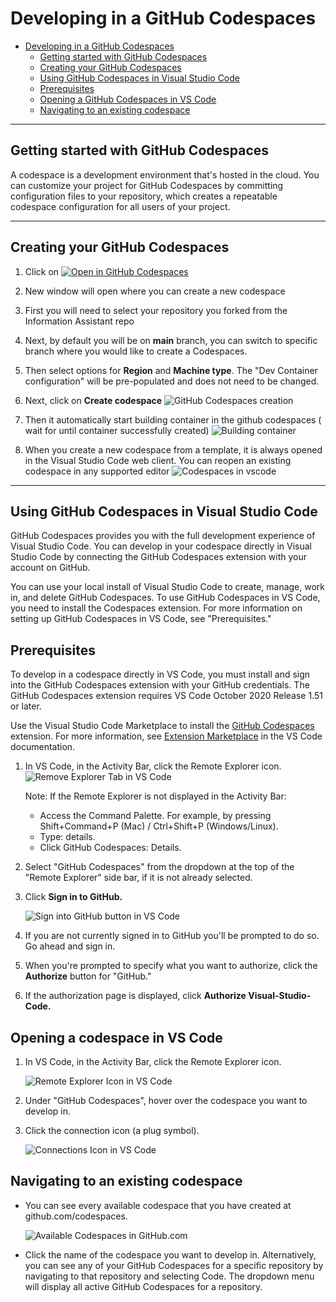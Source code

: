 # Developing in a GitHub Codespaces

- [Developing in a GitHub Codespaces](#developing-in-a-github-codespaces)
  - [Getting started with GitHub Codespaces](#getting-started-with-GitHub-Codespaces)
  - [Creating your GitHub Codespaces](#creating-your-codespace)
  - [Using GitHub Codespaces in Visual Studio Code](#using-github-codespaces-in-visual-studio-code)
  - [Prerequisites](#prerequisites)
  - [Opening a GitHub Codespaces in VS Code](#opening-a-codespace-in-vs-code)
  - [Navigating to an existing codespace](#navigating-to-an-existing-codespace)
---
## Getting started with GitHub Codespaces

A codespace is a development environment that's hosted in the cloud. You can customize your project for GitHub Codespaces by committing configuration files to your repository, which creates a repeatable codespace configuration for all users of your project.

---
## Creating your GitHub Codespaces

1. Click on    [![Open in GitHub Codespaces](https://github.com/codespaces/badge.svg)](https://github.com/codespaces/new/)
1. New window will open where you can create a new codespace
1. First you will need to select your repository you forked from the Information Assistant repo
1. Next, by default you will be on **main** branch, you can switch to specific branch where you would like to create a Codespaces.
1. Then select options for **Region** and **Machine type**. The "Dev Container configuration" will be pre-populated and does not need to be changed.
1. Next, click on  **Create codespace**
![GitHub Codespaces creation](/docs/images/codespace_creation.png)

1. Then it automatically start building container in the github codespaces ( wait for until container successfully created)
![Building container](/docs/images/codespaces_building_container.png)
1. When you create a new codespace from a template, it is always opened in the Visual Studio Code web client. You can reopen an existing codespace in any supported editor
![Codespaces in vscode](/docs/images/codespaces_open_in_vs_code_desktop.png)

---
## Using GitHub Codespaces in Visual Studio Code

GitHub Codespaces provides you with the full development experience of Visual Studio Code. You can develop in your codespace directly in Visual Studio Code by connecting the GitHub Codespaces extension with your account on GitHub.

You can use your local install of Visual Studio Code to create, manage, work in, and delete GitHub Codespaces. To use GitHub Codespaces in VS Code, you need to install the Codespaces extension. For more information on setting up GitHub Codespaces in VS Code, see "Prerequisites."

## Prerequisites

To develop in a codespace directly in VS Code, you must install and sign into the GitHub Codespaces extension with your GitHub credentials. The GitHub Codespaces extension requires VS Code October 2020 Release 1.51 or later.

Use the Visual Studio Code Marketplace to install the [GitHub Codespaces](https://marketplace.visualstudio.com/items?itemName=GitHub.codespaces) extension. For more information, see [Extension Marketplace](https://code.visualstudio.com/docs/editor/extension-gallery) in the VS Code documentation.


1. In VS Code, in the Activity Bar, click the Remote Explorer icon.
 ![Remove Explorer Tab in VS Code](/docs/images/developing_in_a_codespaces_image_2.png)

    Note: If the Remote Explorer is not displayed in the Activity Bar:
    - Access the Command Palette. For example, by pressing Shift+Command+P (Mac) / Ctrl+Shift+P (Windows/Linux).
    - Type: details.
    - Click GitHub Codespaces: Details.

2. Select "GitHub Codespaces" from the dropdown at the top of the "Remote Explorer" side bar, if it is not already selected.

3. Click **Sign in to GitHub.**

    ![Sign into GitHub button in VS Code](/docs/images/developing_in_a_codespaces_image_1.png)

4. If you are not currently signed in to GitHub you'll be prompted to do so. Go ahead and sign in.

5. When you're prompted to specify what you want to authorize, click the **Authorize** button for "GitHub."

6. If the authorization page is displayed, click **Authorize Visual-Studio-Code.**

## Opening a codespace in VS Code

1. In VS Code, in the Activity Bar, click the Remote Explorer icon.

    ![Remote Explorer Icon in VS Code](/docs/images/developing_in_a_codespaces_open_in_vscode_3.png)

2. Under "GitHub Codespaces", hover over the codespace you want to develop in.

3. Click the connection icon (a plug symbol).

    ![Connections Icon in VS Code](/docs/images/developing_in_a_codespaces_open_in_vscode_4.png)


## Navigating to an existing codespace

- You can see every available codespace that you have created at github.com/codespaces.

    ![Available Codespaces in GitHub.com](/docs/images/developing_in_a_codespaces_open_in_vscode_2.png)

- Click the name of the codespace you want to develop in.
Alternatively, you can see any of your GitHub Codespaces for a specific repository by navigating to that repository and selecting  Code. The dropdown menu will display all active GitHub Codespaces for a repository.
